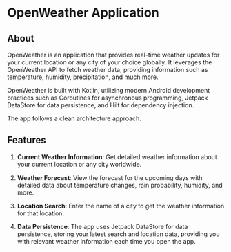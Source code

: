 # OpenWeather Application

## About

OpenWeather is an application that provides real-time weather updates for your current location or any city of your choice globally. It leverages the OpenWeather API to fetch weather data, providing information such as temperature, humidity, precipitation, and much more.

OpenWeather is built with Kotlin, utilizing modern Android development practices such as Coroutines for asynchronous programming, Jetpack DataStore for data persistence, and Hilt for dependency injection. 

The app follows a clean architecture approach.

## Features

1. **Current Weather Information**: Get detailed weather information about your current location or any city worldwide.

2. **Weather Forecast**: View the forecast for the upcoming days with detailed data about temperature changes, rain probability, humidity, and more.

3. **Location Search**: Enter the name of a city to get the weather information for that location.

4. **Data Persistence**: The app uses Jetpack DataStore for data persistence, storing your latest search and location data, providing you with relevant weather information each time you open the app.

